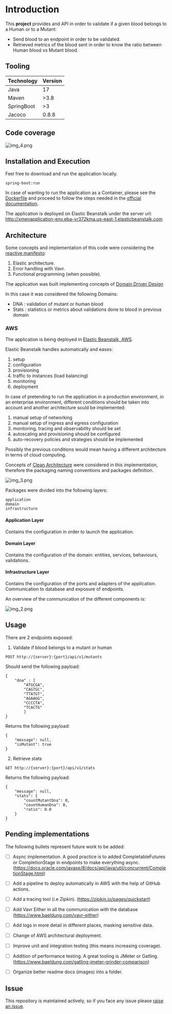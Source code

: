 # Introduction
This <b>project</b> provides and API in order to validate if a given blood belongs to a Human or to a Mutant:

- Send blood to an endpoint in order to be validated.
- Retrieved metrics of the blood sent in order to know the ratio between Human blood vs Mutant blood.

## Tooling
| Technology	 | 	Version |
|-------------|----------|
 | Java        | 	17      |
 | Maven		     | 	>3.8    |
 | SpringBoot	 | >3       |
 | Jacoco      | 0.8.8    |	


## Code coverage
![img_4.png](img_4.png)

## Installation and Execution
Feel free to download and run the application locally.
```
spring-boot:run
```
In case of wanting to run the application as a Container, please see the [Dockerfile](./Dockerfile) and proceed to follow the steps needed in the [official documentation](https://docs.docker.com/language/nodejs/build-images/).

The application is deployed on Elastic Beanstalk under the server url: http://xmenapplication-env.eba-yr372kma.us-east-1.elasticbeanstalk.com

## Architecture

Some concepts and implementation of this code were considering the [reactive manifesto](https://www.reactivemanifesto.org/):
1. Elastic architecture.
2. Error handling with Vavr.
3. Functional programming (when possible).

The application was built implementing concepts of [Domain Driven Design](https://martinfowler.com/bliki/DomainDrivenDesign.html)

In this case it was considered the following Domains:
- DNA : validation of mutant or human blood
- Stats : statistics or metrics about validations done to blood in previous domain

### AWS
The application is being deployed in [Elastic Beanstalk, AWS](https://docs.aws.amazon.com/elastic-beanstalk/index.html).

Elastic Beanstalk handles automatically and eases:
1. setup
2. configuration
3. provisioning
4. traffic to instances (load balancing)
5. monitoring 
6. deployment

In case of pretending to run the application in a production environment, in an enterprise environment, different conditions should be taken into account and another architecture sould be implemented:
1. manual setup of networking
2. manual setup of ingress and egress configuration
3. monitoring, tracing and observability should be set
4. autoscaling and provisioning should be configured
5. auto-recovery policies and strategies should be implemented

Possibly the previous conditions would mean having a different architecture in terms of cloud computing.

Concepts of [Clean Architecture](https://blog.cleancoder.com/uncle-bob/2012/08/13/the-clean-architecture.html) were considered in this implementation, therefore the packaging naming conventions and packages definition.


![img_3.png](img_3.png)

Packages were divided into the following layers:
```
application
domain
infrastructure
```
#### Application Layer
Contains the configuration in order to launch the application.
#### Domain Layer
Contains the configuration of the domain: entities, services, behaviours, validations.
#### Infrastructure Layer
Contains the configuration of the ports and adapters of the application. Communication to database and exposure of endpoints.

An overview of the communication of the different components is:

![img_2.png](img_2.png)

## Usage
There are 2 endpoints exposed:

1. Validate if blood belongs to a mutant or human
```
POST http://{server}:{port}/api/v1/mutants 
```
Should send the following payload:
```
{
    "dna" : [
        "ATGCGA", 
        "CAGTGC", 
        "TTATGT", 
        "AGAAGG", 
        "CCCCTA", 
        "TCACTG"
        ]
}
```
Returns the following payload:
```
{
    "message": null,
    "isMutant": true
}
```

2. Retrieve stats
```
GET http://{server}:{port}/api/v1/stats
```
Returns the following payload:
```
{
    "message": null,
    "stats": {
        "countMutantDna": 0,
        "countHumanDna": 0,
        "ratio": 0.0
    }
}
```

## Pending implementations
The following bullets represent future work to be added:

- [ ] Async implementation. A good practice is to added CompletableFutures or CompletionStage in endpoints to make everything async. (https://docs.oracle.com/javase/8/docs/api/java/util/concurrent/CompletionStage.html)
- [ ] Add a pipeline to deploy automatically in AWS with the help of GitHub actions.
- [ ] Add a tracing tool (i.e Zipkin). (https://zipkin.io/pages/quickstart)
- [ ] Add Vavr Either in all the communication with the database (https://www.baeldung.com/vavr-either)
- [ ] Add logs in more detail in different places, masking sensitive data.
- [ ] Change of AWS architectural deployment.
- [ ] Improve unit and integration testing (this means increasing coverage).
- [ ] Addition of performance testing. A great tooling is JMeter or Gatling. (https://www.baeldung.com/gatling-jmeter-grinder-comparison)
- [ ] Organize better readme docs (images) into a folder.


## Issue
This repository is maintained actively, so if you face any issue please <a href="https://github.com/bazzo03/xmen/issues/new">raise an issue</a>.